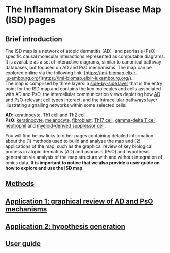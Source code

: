 # The Inflammatory Skin Disease Map (ISD) pages  

## Brief introduction  

The ISD map is a network of atopic dermatitis (AD)- and psoriasis (PsO)-specific causal molecular interactions represented as computable diagrams. It is available as a set of interactive diagrams, similar to canonical pathway databases, but focused on AD and PsO mechanisms. The map can be explored online via the following link: [https://imi-biomap.elixir-luxembourg.org/](https://imi-biomap.elixir-luxembourg.org/).  
The map is comprised by three layers: a [side-by-side layer](https://imi-biomap.elixir-luxembourg.org/) that is the entry point for the ISD map and contains the key molecules and cells associated with AD and PsO, the intercellular communication views depicting how [AD](https://imi-biomap.elixir-luxembourg.org/minerva/index.html?id=ADmaps_10-02-2) and [PsO](https://imi-biomap.elixir-luxembourg.org/minerva/index.html?id=PsO_map)-relevant cell types interact, and the intracellular pathways layer illustrating signalling networks within some selected cells:  

**AD**: [keratinocyte](), [Th1 cell]() and [Th2 cell]().  
**PsO**: [keratinocyte](), [melanocyte](), [fibroblast](), [Th17 cell](), [gamma-delta T cell](), [neutrophil]() and [myeloid-derived suppressor cell]().  

You will find below links to other pages containing detailed information about the (1) methods used to build and analyze the map and (2) applications of the map, such as the graphical review of key biological process in atopic dermatitis (AD) and psoriasis (PsO) and hypothesis generation via analysis of the map structure with and without integration of omics data. **It is important to notice that we also provide a user guide on how to explore and use the ISD map**.      

## [Methods](isd_met.md)  
## [Application 1: graphical review of AD and PsO mechanisms](isd_app2.md)  
## [Application 2: hypothesis generation](isd_app2.md)  
## [User guide](isd_guide.md)
